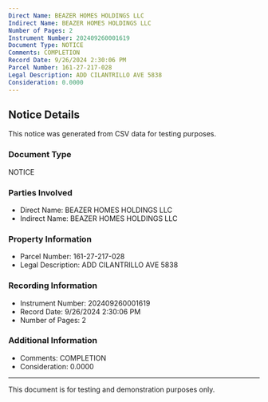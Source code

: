 ```yaml
---
Direct Name: BEAZER HOMES HOLDINGS LLC
Indirect Name: BEAZER HOMES HOLDINGS LLC
Number of Pages: 2
Instrument Number: 202409260001619
Document Type: NOTICE
Comments: COMPLETION
Record Date: 9/26/2024 2:30:06 PM
Parcel Number: 161-27-217-028
Legal Description: ADD CILANTRILLO AVE 5838
Consideration: 0.0000
---
```


## Notice Details

This notice was generated from CSV data for testing purposes.

### Document Type
NOTICE

### Parties Involved
- Direct Name: BEAZER HOMES HOLDINGS LLC
- Indirect Name: BEAZER HOMES HOLDINGS LLC

### Property Information
- Parcel Number: 161-27-217-028
- Legal Description: ADD CILANTRILLO AVE 5838

### Recording Information
- Instrument Number: 202409260001619
- Record Date: 9/26/2024 2:30:06 PM
- Number of Pages: 2

### Additional Information
- Comments: COMPLETION
- Consideration: 0.0000

---

This document is for testing and demonstration purposes only.
